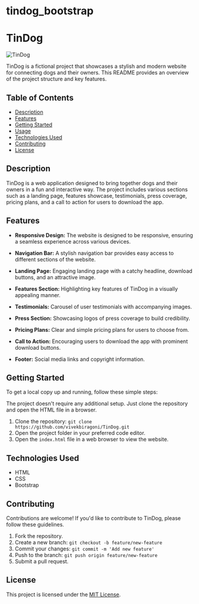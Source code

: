# tindog_bootstrap
# TinDog

![TinDog](link_to_your_logo_or_image)

TinDog is a fictional project that showcases a stylish and modern website for connecting dogs and their owners. This README provides an overview of the project structure and key features.

## Table of Contents
- [Description](#description)
- [Features](#features)
- [Getting Started](#getting-started)
- [Usage](#usage)
- [Technologies Used](#technologies-used)
- [Contributing](#contributing)
- [License](#license)

## Description

TinDog is a web application designed to bring together dogs and their owners in a fun and interactive way. The project includes various sections such as a landing page, features showcase, testimonials, press coverage, pricing plans, and a call to action for users to download the app.

## Features

- **Responsive Design:** The website is designed to be responsive, ensuring a seamless experience across various devices.

- **Navigation Bar:** A stylish navigation bar provides easy access to different sections of the website.

- **Landing Page:** Engaging landing page with a catchy headline, download buttons, and an attractive image.

- **Features Section:** Highlighting key features of TinDog in a visually appealing manner.

- **Testimonials:** Carousel of user testimonials with accompanying images.

- **Press Section:** Showcasing logos of press coverage to build credibility.

- **Pricing Plans:** Clear and simple pricing plans for users to choose from.

- **Call to Action:** Encouraging users to download the app with prominent download buttons.

- **Footer:** Social media links and copyright information.

## Getting Started

To get a local copy up and running, follow these simple steps:

The project doesn't require any additional setup. Just clone the repository and open the HTML file in a browser.

1. Clone the repository: `git clone https://github.com/vivekbiragoni/TinDog.git`
2. Open the project folder in your preferred code editor.
3. Open the `index.html` file in a web browser to view the website.


## Technologies Used

- HTML
- CSS
- Bootstrap


## Contributing

Contributions are welcome! If you'd like to contribute to TinDog, please follow these guidelines.

1. Fork the repository.
2. Create a new branch: `git checkout -b feature/new-feature`
3. Commit your changes: `git commit -m 'Add new feature'`
4. Push to the branch: `git push origin feature/new-feature`
5. Submit a pull request.

## License

This project is licensed under the [MIT License](link_to_license_file).

